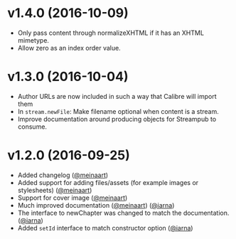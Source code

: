 # v1.4.0 (2016-10-09)

* Only pass content through normalizeXHTML if it has an XHTML mimetype.
* Allow zero as an index order value.

# v1.3.0 (2016-10-04)

* Author URLs are now included in such a way that Calibre will import them
* In `stream.newFile`: Make filename optional when content is a stream.
* Improve documentation around producing objects for Streampub to consume.

# v1.2.0 (2016-09-25)

* Added changelog ([@meinaart](https://github.com/meinaart))
* Added support for adding files/assets (for example images or stylesheets) ([@meinaart](https://github.com/meinaart))
* Support for cover image ([@meinaart](https://github.com/meinaart))
* Much improved documentation ([@meinaart](https://github.com/meinaart)) ([@iarna](https://github.com/iarna))
* The interface to newChapter was changed to match the documentation. ([@iarna](https://github.com/iarna))
* Added `setId` interface to match constructor option ([@iarna](https://github.com/iarna))
